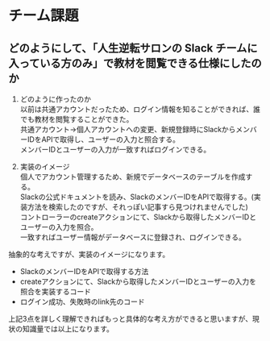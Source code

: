 # チーム課題

## どのようにして、「人生逆転サロンの Slack チームに入っている方のみ」で教材を閲覧できる仕様にしたのか

1. どのように作ったのか<br>
  以前は共通アカウントだったため、ログイン情報を知ることができれば、誰でも教材を閲覧することができた。<br>
  共通アカウント→個人アカウントへの変更、新規登録時にSlackからメンバーIDをAPIで取得し、ユーザーの入力と照合する。<br>
  メンバーIDとユーザーの入力が一致すればログインできる。


1. 実装のイメージ<br>
  個人でアカウント管理するため、新規でデータベースのテーブルを作成する。<br>
  Slackの公式ドキュメントを読み、SlackのメンバーIDをAPIで取得する。(実装方法を検索したのですが、それっぽい記事すら見つけれませんでした)<br>
  コントローラーのcreateアクションにて、Slackから取得したメンバーIDとユーザーの入力を照合。<br>
  一致すればユーザー情報がデータベースに登録され、ログインできる。<br>

抽象的な考えですが、実装のイメージになります。

- SlackのメンバーIDをAPIで取得する方法
- createアクションにて、Slackから取得したメンバーIDとユーザーの入力を照合を実装するコード
- ログイン成功、失敗時のlink先のコード

上記3点を詳しく理解できればもっと具体的な考え方ができると思いますが、現状の知識量では以上になります。
